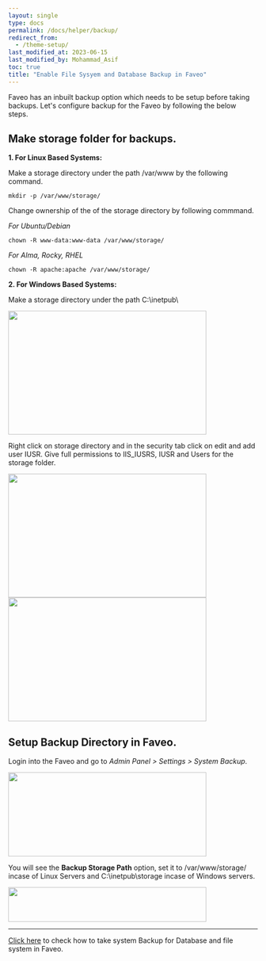 ```yaml
---
layout: single
type: docs
permalink: /docs/helper/backup/
redirect_from:
  - /theme-setup/
last_modified_at: 2023-06-15
last_modified_by: Mohammad_Asif
toc: true
title: "Enable File Sysyem and Database Backup in Faveo"
---
```

Faveo has an inbuilt backup option which needs to be setup before taking backups. Let's configure backup for the Faveo by following the below steps.

## Make storage folder for backups.

**1. For Linux Based Systems:**

Make a storage directory under the path /var/www by the following command.

```
mkdir -p /var/www/storage/
```

Change ownership of the of the storage directory by following commmand.

*For Ubuntu/Debian*
```
chown -R www-data:www-data /var/www/storage/
```

*For Alma, Rocky, RHEL*
```
chown -R apache:apache /var/www/storage/
```

**2. For Windows Based Systems:**

Make a storage directory under the path C:\inetpub\

<img src="https://toolbox.easeus.com/images/toolbox/file-lock/screenshots/create-new-folder-1.png" alt="" style=" width:400px ; height:250px ">

Right click on storage directory and in the security tab click on edit and add user IUSR. Give full permissions to IIS_IUSRS, IUSR and Users for the storage folder.

<img src="https://github.com/ladybirdweb/faveo-server-images/blob/master/_docs/installation/providers/enterprise/windows-images/Permission.png?raw=true" alt="" style=" width:400px ; height:250px ">

<img src="https://raw.githubusercontent.com/ladybirdweb/faveo-server-images/master/_docs/installation/providers/enterprise/windows-images/permissioniis.png" alt="" style=" width:400px ; height:250px ">

## Setup Backup Directory in Faveo.

Login into the Faveo and go to *Admin Panel > Settings > System Backup*.

<img src="https://raw.githubusercontent.com/ladybirdweb/faveo-server-images/master/_docs/helpers/images/backup1.png" alt="" style=" width:400px ; height:170px ">

You will see the **Backup Storage Path** option, set it to /var/www/storage/ incase of Linux Servers and C:\inetpub\storage incase of Windows servers.

<img src="https://raw.githubusercontent.com/ladybirdweb/faveo-server-images/master/_docs/helpers/images/backup2.png" alt="" style=" width:400px ; height:70px ">

---

<a href="https://support.faveohelpdesk.com/show/how-to-take-system-backup-for-database-and-file-system-in-faveo" target="_blank" rel="noopener">Click here</a> to check how to take system Backup for Database and file system in Faveo.
